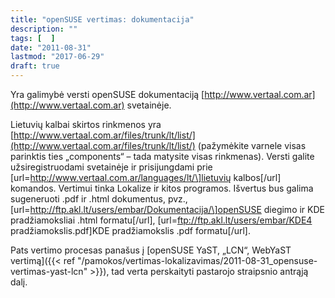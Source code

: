 ```yaml
---
title: "openSUSE vertimas: dokumentacija"
description: ""
tags: [  ]
date: "2011-08-31"
lastmod: "2017-06-29"
draft: true
---
```


Yra galimybė versti openSUSE dokumentaciją [http://www.vertaal.com.ar](http://www.vertaal.com.ar) svetainėje.

Lietuvių kalbai skirtos rinkmenos yra [http://www.vertaal.com.ar/files/trunk/lt/list/](http://www.vertaal.com.ar/files/trunk/lt/list/) (pažymėkite varnele visas parinktis ties „components“ – tada matysite visas rinkmenas). Versti galite užsiregistruodami svetainėje ir prisijungdami prie \[url=http://www.vertaal.com.ar/languages/lt/\]lietuvių kalbos\[/url\] komandos. Vertimui tinka Lokalize ir kitos programos. Išvertus bus galima sugeneruoti .pdf ir .html dokumentus, pvz., \[url=http://ftp.akl.lt/users/embar/Dokumentacija/\]openSUSE diegimo ir KDE pradžiamoksliai .html formatu\[/url\], \[url=ftp://ftp.akl.lt/users/embar/KDE4 pradžiamokslis.pdf\]KDE pradžiamokslis .pdf formatu\[/url\].

Pats vertimo procesas panašus į [openSUSE YaST, „LCN“, WebYaST vertimą]({{< ref "/pamokos/vertimas-lokalizavimas/2011-08-31_opensuse-vertimas-yast-lcn" >}}), tad verta perskaityti pastarojo straipsnio antrąją dalį.

